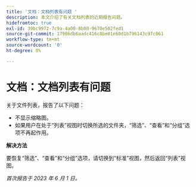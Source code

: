 ```yaml
---
title: '文档：文档列表有问题 '
description: 本文介绍了有关文档列表的近期报告问题。
hidefromtoc: true
exl-id: 39bc9972-7c9a-4a00-8b00-9670e502fed1
source-git-commit: 17906db6aadc416c8be01e60d1b796143c97c061
workflow-type: tm+mt
source-wordcount: '0'
ht-degree: 0%

---
```


# 文档：文档列表有问题

<!--This article is on the WF and WFP TOCs. Valid issue, won't fix.-->

关于文件列表，报告了以下问题：

* 不显示缩略图。
* 如果用户在处于“列表”视图时切换所选的文件夹，“筛选”、“查看”和“分组”选项不再起作用。

**解决方法**

要恢复“筛选”、“查看”和“分组”选项，请切换到“标准”视图，然后返回“列表”视图。

_首次报告于 2023 年 6 月 1 日。_
